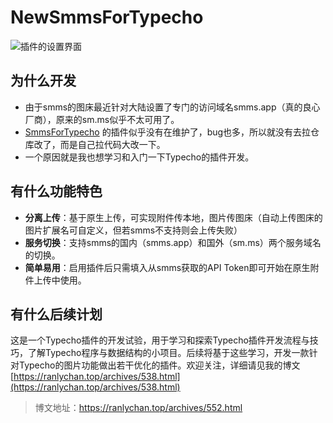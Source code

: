 # NewSmmsForTypecho

![插件的设置界面](https://s2.loli.net/2023/03/03/cJw1gfAmdoVEaWP.png)

## 为什么开发
- 由于smms的图床最近针对大陆设置了专门的访问域名smms.app（真的良心厂商），原来的sm.ms似乎不太可用了。
- [SmmsForTypecho](https://github.com/gogobody/SmmsForTypecho) 的插件似乎没有在维护了，bug也多，所以就没有去拉仓库改了，而是自己拉代码大改一下。
- 一个原因就是我也想学习和入门一下Typecho的插件开发。

## 有什么功能特色
- **分离上传**：基于原生上传，可实现附件传本地，图片传图床（自动上传图床的图片扩展名可自定义，但若smms不支持则会上传失败）
- **服务切换**：支持smms的国内（smms.app）和国外（sm.ms）两个服务域名的切换。
- **简单易用**：启用插件后只需填入从smms获取的API Token即可开始在原生附件上传中使用。

## 有什么后续计划
这是一个Typecho插件的开发试验，用于学习和探索Typecho插件开发流程与技巧，了解Typecho程序与数据结构的小项目。后续将基于这些学习，开发一款针对Typecho的图片功能做出若干优化的插件。欢迎关注，详细请见我的博文[https://ranlychan.top/archives/538.html](https://ranlychan.top/archives/538.html)

> 博文地址：https://ranlychan.top/archives/552.html
